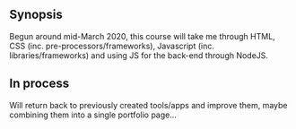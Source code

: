 ## Synopsis

Begun around mid-March 2020,  this course will take me through HTML, CSS (inc. pre-processors/frameworks), Javascript (inc. libraries/frameworks) and using JS for the back-end through NodeJS. 

## In process

Will return back to previously created tools/apps and improve them, maybe combining them into a single portfolio page...


